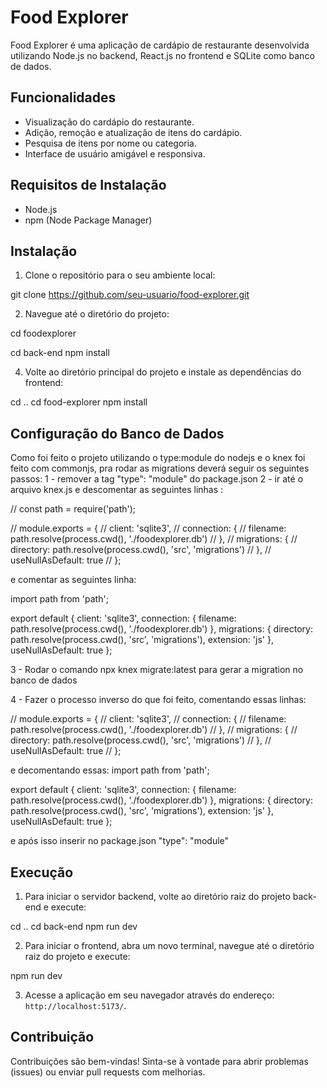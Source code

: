 # Food Explorer

Food Explorer é uma aplicação de cardápio de restaurante desenvolvida utilizando Node.js no backend, React.js no frontend e SQLite como banco de dados.

## Funcionalidades

- Visualização do cardápio do restaurante.
- Adição, remoção e atualização de itens do cardápio.
- Pesquisa de itens por nome ou categoria.
- Interface de usuário amigável e responsiva.

## Requisitos de Instalação

- Node.js
- npm (Node Package Manager)

## Instalação

1. Clone o repositório para o seu ambiente local:

git clone https://github.com/seu-usuario/food-explorer.git


2. Navegue até o diretório do projeto:

cd foodexplorer

cd back-end
npm install


4. Volte ao diretório principal do projeto e instale as dependências do frontend:

cd ..
cd food-explorer
npm install


## Configuração do Banco de Dados

Como foi feito o projeto utilizando o type:module do nodejs e o knex foi feito com commonjs, pra rodar as migrations deverá seguir os seguintes passos:
1 - remover a tag  "type": "module" do package.json
2 - ir até o arquivo knex.js e descomentar as seguintes linhas : 

// const path = require('path');

// module.exports = {
//   client: 'sqlite3',
//   connection: {
//     filename: path.resolve(process.cwd(), './foodexplorer.db') 
//   },
//   migrations: {
//     directory: path.resolve(process.cwd(), 'src', 'migrations') 
//   },
//   useNullAsDefault: true 
// };


e comentar as seguintes linha: 

import path from 'path';

export default {
  client: 'sqlite3',
  connection: {
    filename: path.resolve(process.cwd(), './foodexplorer.db') 
  },
  migrations: {
    directory: path.resolve(process.cwd(), 'src', 'migrations'),
    extension: 'js'
  },
  useNullAsDefault: true 
};



3 - Rodar o comando npx knex migrate:latest para gerar a migration no banco de dados

4 - Fazer o processo inverso do que foi feito, comentando essas linhas: 

// module.exports = {
//   client: 'sqlite3',
//   connection: {
//     filename: path.resolve(process.cwd(), './foodexplorer.db') 
//   },
//   migrations: {
//     directory: path.resolve(process.cwd(), 'src', 'migrations') 
//   },
//   useNullAsDefault: true 
// };


e decomentando essas: 
import path from 'path';

export default {
  client: 'sqlite3',
  connection: {
    filename: path.resolve(process.cwd(), './foodexplorer.db') 
  },
  migrations: {
    directory: path.resolve(process.cwd(), 'src', 'migrations'),
    extension: 'js'
  },
  useNullAsDefault: true 
};

e após isso inserir no package.json  "type": "module"


## Execução

1. Para iniciar o servidor backend, volte ao diretório raiz do projeto back-end e execute:

cd ..
cd back-end
npm run dev



2. Para iniciar o frontend, abra um novo terminal, navegue até o diretório raiz do projeto e execute:

npm run dev


3. Acesse a aplicação em seu navegador através do endereço: `http://localhost:5173/`.

## Contribuição

Contribuições são bem-vindas! Sinta-se à vontade para abrir problemas (issues) ou enviar pull requests com melhorias.



